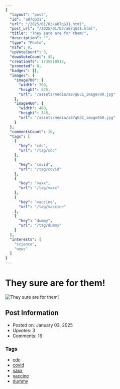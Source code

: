 ```yaml
---
{
  "layout": "post",
  "id": "a87qG31",
  "url": "/2025/01/03/a87qG31.html",
  "post_url": "/2025/01/03/a87qG31.html",
  "title": "They sure are for them!",
  "description": "",
  "type": "Photo",
  "nsfw": 0,
  "upVoteCount": 3,
  "downVoteCount": 45,
  "creationTs": 1735918512,
  "promoted": 0,
  "badges": [],
  "images": {
    "image700": {
      "width": 700,
      "height": 525,
      "url": "/assets/media/a87qG31_image700.jpg"
    },
    "image460": {
      "width": 460,
      "height": 345,
      "url": "/assets/media/a87qG31_image460.jpg"
    }
  },
  "commentsCount": 16,
  "tags": [
    {
      "key": "cdc",
      "url": "/tag/cdc"
    },
    {
      "key": "covid",
      "url": "/tag/covid"
    },
    {
      "key": "vaxx",
      "url": "/tag/vaxx"
    },
    {
      "key": "vaccine",
      "url": "/tag/vaccine"
    },
    {
      "key": "dummy",
      "url": "/tag/dummy"
    }
  ],
  "interests": [
    "science",
    "news"
  ]
}
---
```


# They sure are for them!

![They sure are for them!](/assets/media/a87qG31_image700.jpg)

## Post Information

- Posted on: January 03, 2025
- Upvotes: 3
- Comments: 16

### Tags

- [cdc](/tag/cdc)
- [covid](/tag/covid)
- [vaxx](/tag/vaxx)
- [vaccine](/tag/vaccine)
- [dummy](/tag/dummy)
